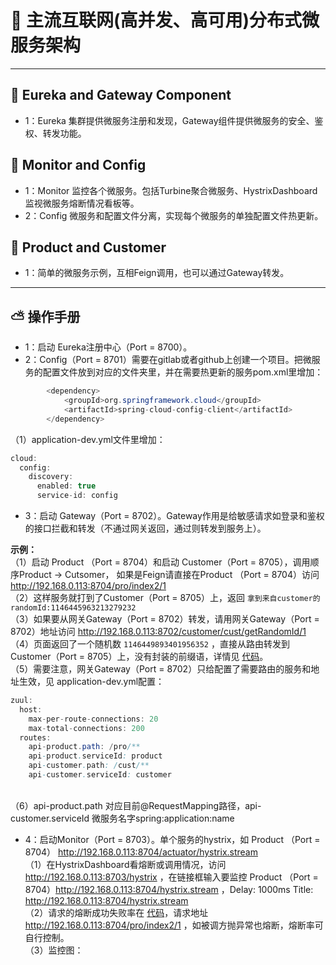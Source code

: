 # :mushroom: 主流互联网(高并发、高可用)分布式微服务架构

***
##  :blossom: Eureka and Gateway Component </br>
+ 1：Eureka 集群提供微服务注册和发现，Gateway组件提供微服务的安全、鉴权、转发功能。
##  :bouquet: Monitor and Config </br>
+ 1：Monitor 监控各个微服务。包括Turbine聚合微服务、HystrixDashboard监视微服务熔断情况看板等。
+ 2：Config 微服务和配置文件分离，实现每个微服务的单独配置文件热更新。
## :seedling: Product and Customer </br>
+ 1：简单的微服务示例，互相Feign调用，也可以通过Gateway转发。
***

## :partly_sunny: 操作手册 </br>

+ 1：启动 Eureka注册中心（Port = 8700）。
+ 2：Config（Port = 8701）需要在gitlab或者github上创建一个项目。把微服务的配置文件放到对应的文件夹里，并在需要热更新的服务pom.xml里增加：</br>
```java
        <dependency>
            <groupId>org.springframework.cloud</groupId>
            <artifactId>spring-cloud-config-client</artifactId>
        </dependency>
```
（1）application-dev.yml文件里增加：
```java
cloud:
  config:
    discovery:
      enabled: true
      service-id: config
```
+ 3：启动 Gateway（Port = 8702）。Gateway作用是给敏感请求如登录和鉴权的接口拦截和转发（不通过网关返回，通过则转发到服务上）。</br>

**示例：**</br>
（1）启动 Product （Port = 8704）和启动 Customer（Port = 8705），调用顺序Product -> Cutsomer， 如果是Feign请直接在Product （Port = 8704）访问 http://192.168.0.113:8704/pro/index2/1 </br>
（2）这样服务就打到了Customer（Port = 8705）上，返回 `拿到来自customer的randomId:1146445963213279232` </br>
（3）如果要从网关Gateway（Port = 8702）转发，请用网关Gateway（Port = 8702）地址访问 http://192.168.0.113:8702/customer/cust/getRandomId/1 </br>
（4）页面返回了一个随机数 `1146449893401956352` ，直接从路由转发到Customer（Port = 8705）上，没有封装的前缀语，详情见 [代码](https://github.com/yugenhai108/spring-cloud/blob/master/customer/src/main/java/org/yugh/customer/controller/IndexController.java)。</br>
（5）需要注意，网关Gateway（Port = 8702）只给配置了需要路由的服务和地址生效，见 application-dev.yml配置：</br>
```java
zuul:
  host:
    max-per-route-connections: 20
    max-total-connections: 200
  routes:
    api-product.path: /pro/**
    api-product.serviceId: product
    api-customer.path: /cust/**
    api-customer.serviceId: customer
```
</br>
（6）api-product.path 对应目前@RequestMapping路径，api-customer.serviceId 微服务名字spring:application:name </br> 

+ 4：启动Monitor（Port = 8703）。单个服务的hystrix，如 Product （Port = 8704） http://192.168.0.113:8704/actuator/hystrix.stream </br>
（1）在HystrixDashboard看熔断或调用情况，访问 http://192.168.0.113:8703/hystrix ，在链接框输入要监控 Product （Port = 8704）http://192.168.0.113:8704/hystrix.stream ，Delay: 1000ms  Title: http://192.168.0.113:8704/hystrix.stream </br>
（2）请求的熔断成功失败率在 [代码](https://github.com/yugenhai108/spring-cloud/blob/master/product/src/main/java/org/yugh/product/controller/IndexController.java)，请求地址 http://192.168.0.113:8704/pro/index2/1 ，如被调方抛异常也熔断，熔断率可自行控制。</br>
（3）监控图：


